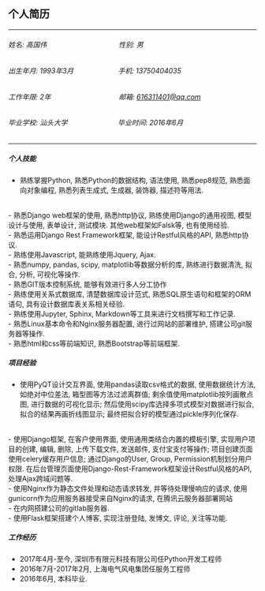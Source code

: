 ## 个人简历

--------------------

###### 姓名: 高国伟&nbsp;&nbsp;&nbsp;&nbsp;&nbsp;&nbsp;&nbsp;&nbsp;&nbsp;&nbsp;&nbsp;&nbsp;&nbsp;&nbsp;&nbsp;&nbsp;&nbsp;&nbsp;&nbsp;&nbsp;&nbsp;&nbsp;&nbsp;&nbsp;&nbsp;&nbsp;&nbsp;&nbsp;&nbsp;&nbsp;&nbsp;&nbsp;&nbsp;&nbsp;&nbsp;&nbsp;&nbsp;性别: 男
###### 出生年月: 1993年3月&nbsp;&nbsp;&nbsp;&nbsp;&nbsp;&nbsp;&nbsp;&nbsp;&nbsp;&nbsp;&nbsp;&nbsp;&nbsp;&nbsp;&nbsp;&nbsp;&nbsp;&nbsp;&nbsp;&nbsp;&nbsp;&nbsp;&nbsp;手机: 13750404035
###### 工作年限: 2年&nbsp;&nbsp;&nbsp;&nbsp;&nbsp;&nbsp;&nbsp;&nbsp;&nbsp;&nbsp;&nbsp;&nbsp;&nbsp;&nbsp;&nbsp;&nbsp;&nbsp;&nbsp;&nbsp;&nbsp;&nbsp;&nbsp;&nbsp;&nbsp;&nbsp;&nbsp;&nbsp;&nbsp;&nbsp;&nbsp;&nbsp;&nbsp;&nbsp;&nbsp; 邮箱: 616311401@qq.com
###### 毕业学校: 汕头大学 &nbsp;&nbsp;&nbsp;&nbsp;&nbsp;&nbsp;&nbsp;&nbsp;&nbsp;&nbsp;&nbsp;&nbsp;&nbsp;&nbsp;&nbsp;&nbsp;&nbsp;&nbsp;&nbsp;&nbsp;&nbsp;&nbsp;&nbsp;&nbsp;&nbsp;毕业时间: 2016年6月

----------

##### 个人技能

- 熟练掌握Python, 熟悉Python的数据结构, 语法使用, 熟悉pep8规范, 熟悉面向对象编程, 熟悉列表生成式, 生成器, 装饰器, 描述符等用法.
<br/>
- 熟悉Django web框架的使用, 熟悉http协议, 熟练使用Django的通用视图, 模型设计与使用, 表单设计, 测试模块. 其他web框架如Falsk等, 也有使用经验.
<br/>
- 熟悉运用Django Rest Framework框架, 能设计Restful风格的API, 熟悉http协议.
<br/>
- 熟练使用Javascript, 能熟练使用Jquery, Ajax.
<br/>
- 熟悉numpy, pandas, scipy, matplotlib等数据分析的库, 熟练进行数据清洗, 拟合, 分析, 可视化等操作.
<br/>
- 熟悉GIT版本控制系统, 能够有效进行多人分工协作
<br/>
- 熟练使用关系式数据库, 清楚数据库设计范式, 熟悉SQL原生语句和框架的ORM语句, 具有设计数据库表关系相关经验.
<br/>
- 熟练使用Jupyter, Sphinx, Markdown等工具来进行文档撰写和工作记录.
<br/>
- 熟悉Linux基本命令和Nginx服务器配置, 进行过网站的部署维护, 搭建公司git服务器等操作.
<br/>
- 熟悉html和css等前端知识, 熟悉Bootstrap等前端框架.

##### 项目经验

- 使用PyQT设计交互界面, 使用pandas读取csv格式的数据, 使用数据统计方法, 如绝对中位差法, 箱型图等方法过滤离群值; 剩余值使用matplotlib按列画散点图, 进行数据的可视化显示; 然后使用scipy库选择多项式模型对数据进行拟合, 拟合的结果再画折线图显示; 最终把拟合好的模型通过pickle序列化保存.
<br/>
- 使用Django框架, 在客户使用界面, 使用通用类结合内置的模板引擎, 实现用户项目的创建, 编辑, 删除, 上传下载文件, 发送邮件, 支付宝支付等操作; 项目创建页面使用celery缓存用户信息; 通过Django的User, Group, Permission机制划分用户权限. 在后台管理页面使用Django-Rest-Framework框架设计Restful风格的API, 处理Ajax跨域问题等.
<br/>
- 使用Nginx作为静态文件处理和动态请求转发, 并等待处理慢响应的请求, 使用gunicorn作为应用服务器接受来自Nginx的请求, 在腾讯云服务器部署网站 
<br/>
- 在内网搭建公司的gitlab服务器. 
<br/>
- 使用Flask框架搭建个人博客, 实现注册登陆, 发博文, 评论, 关注等功能.


##### 工作经历

- 2017年4月-至今, 深圳市有限元科技有限公司任Python开发工程师
- 2016年7月-2017年2月, 上海电气风电集团任服务工程师
- 2016年6月, 本科毕业.
